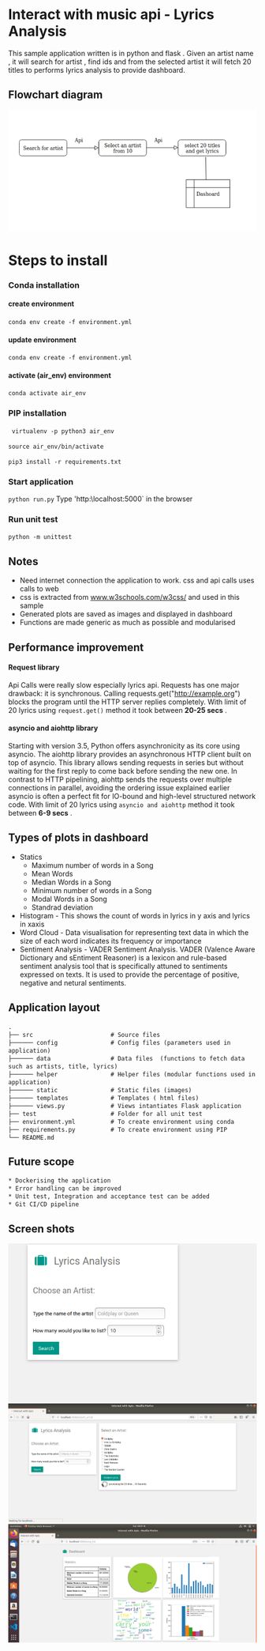 # Interact with music api - Lyrics Analysis

 This sample application written is in python and flask . Given an artist name , it will search for artist , find ids and from the selected artist it will fetch 20 titles to performs lyrics analysis to provide dashboard. 

## Flowchart diagram 
![Flowchart ](/src/static/flowchart.png)

# Steps to install 

### Conda installation 

#### create environment  
`conda env create -f environment.yml`

#### update environment 
`conda env create -f environment.yml`

####  activate (air_env) environment
`conda activate air_env`

###  PIP installation

` virtualenv -p python3 air_env`

`source air_env/bin/activate`

`pip3 install -r requirements.txt`

###  Start application

`python run.py`
 Type 'http:\localhost:5000` in the browser 

### Run unit test 
`python -m unittest`

## Notes

* Need internet connection the application to work. css and api calls uses  calls to web
* css is extracted from www.w3schools.com/w3css/ and used in this sample 
* Generated plots are saved as images and displayed in dashboard
* Functions are made generic as much as possible and modularised 

## Performance improvement 

#### Request library 
Api Calls were really slow especially lyrics api. Requests  has one major drawback: it is synchronous. Calling requests.get("http://example.org") blocks the program until the HTTP server replies completely. With limit of 20 lyrics using  `request.get()` method  it took between **20-25 secs** . 

#### asyncio and aiohttp  library
Starting with version 3.5, Python offers asynchronicity as its core using asyncio. The aiohttp library provides an asynchronous HTTP client built on top of asyncio. This library allows sending requests in series but without waiting for the first reply to come back before sending the new one. In contrast to HTTP pipelining, aiohttp sends the requests over multiple connections in parallel, avoiding the ordering issue explained earlier
asyncio is often a perfect fit for IO-bound and high-level structured network code.
With limit of 20 lyrics using  `asyncio and aiohttp` method  it took between **6-9 secs** . 

## Types of plots in dashboard 
* Statics
    * Maximum number of words in a Song
    * Mean Words 
    * Median Words in a Song
    * Minimum number of words in a Song
    * Modal Words in a Song
    * Standrad deviation 
* Histogram - This shows the count of words in lyrics in y axis and lyrics in xaxis
* Word Cloud - Data visualisation for representing text data in which the size of each word indicates its frequency or importance
* Sentiment Analysis - VADER Sentiment Analysis. VADER (Valence Aware Dictionary and sEntiment Reasoner) is a lexicon and rule-based sentiment analysis tool that is specifically attuned to sentiments expressed on texts. It is used to provide the percentage of positive, negative and netural sentiments. 

## Application layout

    .
    ├── src                      # Source files
    ├────── config               # Config files (parameters used in application)
    ├────── data                 # Data files  (functions to fetch data such as artists, title, lyrics)
    ├────── helper               # Helper files (modular functions used in application)
    ├────── static               # Static files (images)
    ├────── templates            # Templates ( html files)
    ├────── views.py             # Views intantiates Flask application
    ├── test                     # Folder for all unit test
    ├── environment.yml          # To create environment using conda
    ├── requirements.py          # To create environment using PIP
    └── README.md

## Future scope 

    * Dockerising the application
    * Error handling can be improved
    * Unit test, Integration and acceptance test can be added 
    * Git CI/CD pipeline 
    
## Screen shots 
![Page 1 ](/src/static/Choose.png)
![Page 2 ](/src/static/Songselection.png)
![Page 3 ](/src/static/Dashboard.png)


